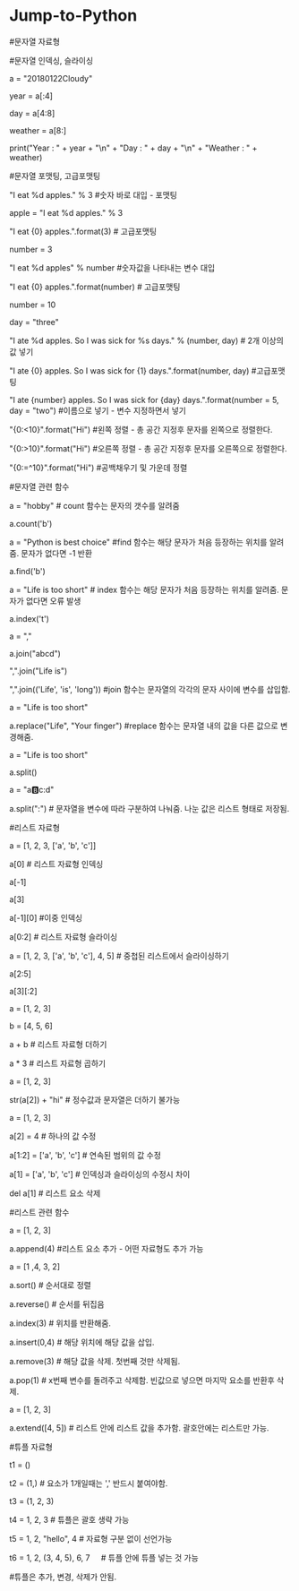 # Jump-to-Python
#문자열 자료형

#문자열 인덱싱, 슬라이싱

a = "20180122Cloudy"

year = a[:4]

day = a[4:8]

weather = a[8:]

print("Year : " + year + "\n" + "Day : " + day + "\n" + "Weather : " + weather)

#문자열 포맷팅, 고급포맷팅

"I eat %d apples." % 3      #숫자 바로 대입 - 포맷팅

apple = "I eat %d apples." % 3

"I eat {0} apples.".format(3) # 고급포맷팅

number = 3

"I eat %d apples" % number  #숫자값을 나타내는 변수 대입

"I eat {0} apples.".format(number) # 고급포맷팅 

number = 10

day = "three"

"I ate %d apples. So I was sick for %s days." % (number, day)    # 2개 이상의 값 넣기

"I ate {0} apples. So I was sick for {1} days.".format(number, day) #고급포맷팅

"I ate {number} apples. So I was sick for {day} days.".format(number = 5, day = "two") #이름으로 넣기 - 변수 지정하면서 넣기

"{0:<10}".format("Hi") #왼쪽 정렬 - 총 공간 지정후 문자를 왼쪽으로 정렬한다.

"{0:>10}".format("Hi") #오른쪽 정렬 - 총 공간 지정후 문자를 오른쪽으로 정렬한다.

"{0:=^10}".format("Hi") #공백채우기 및 가운데 정렬

#문자열 관련 함수

a = "hobby" # count 함수는 문자의 갯수를 알려줌

a.count('b')

a = "Python is best choice" #find 함수는 해당 문자가 처음 등장하는 위치를 알려줌. 문자가 없다면 -1 반환

a.find('b')

a = "Life is too short" # index 함수는 해당 문자가 처음 등장하는 위치를 알려줌. 문자가 없다면 오류 발생

a.index('t')

a = ","

a.join("abcd")

",".join("Life is")

",".join(('Life', 'is', 'long')) #join 함수는 문자열의 각각의 문자 사이에 변수를 삽입함.


a = "Life is too short"

a.replace("Life", "Your finger") #replace 함수는 문자열 내의 값을 다른 값으로 변경해줌.

a = "Life is too short"

a.split()

a = "a:b:c:d"

a.split(":") # 문자열을 변수에 따라 구분하여 나눠줌. 나눈 값은 리스트 형태로 저장됨.

#리스트 자료형

a = [1, 2, 3, ['a', 'b', 'c']]

a[0] # 리스트 자료형 인덱싱

a[-1]

a[3]

a[-1][0] #이중 인덱싱

a[0:2] # 리스트 자료형 슬라이싱

a = [1, 2, 3, ['a', 'b', 'c'], 4, 5] # 중첩된 리스트에서 슬라이싱하기

a[2:5]

a[3][:2]

a = [1, 2, 3]

b = [4, 5, 6]

a + b         # 리스트 자료형 더하기

a * 3         # 리스트 자료형 곱하기

a = [1, 2, 3]

str(a[2]) + "hi" # 정수값과 문자열은 더하기 불가능

a = [1, 2, 3]

a[2] = 4      # 하나의 값 수정

a[1:2] = ['a', 'b', 'c'] # 연속된 범위의 값 수정

a[1] = ['a', 'b', 'c']   # 인덱싱과 슬라이싱의 수정시 차이

del a[1]      # 리스트 요소 삭제

#리스트 관련 함수

a = [1, 2, 3]

a.append(4)   #리스트 요소 추가 - 어떤 자료형도 추가 가능

a = [1 ,4, 3, 2]

a.sort()      # 순서대로 정렬

a.reverse()   # 순서를 뒤집음

a.index(3)    # 위치를 반환해줌.

a.insert(0,4)  # 해당 위치에 해당 값을 삽입.

a.remove(3)    # 해당 값을 삭제. 첫번째 것만 삭제됨.

a.pop(1)      # x번째 변수를 돌려주고 삭제함. 빈값으로 넣으면 마지막 요소를 반환후 삭제.

a = [1, 2, 3]

a.extend([4, 5])  # 리스트 안에 리스트 값을 추가함. 괄호안에는 리스트만 가능.

#튜플 자료형

t1 = ()

t2 = (1,)    # 요소가 1개일때는 ',' 반드시 붙여야함.

t3 = (1, 2, 3)

t4 = 1, 2, 3    # 튜플은 괄호 생략 가능

t5 = 1, 2, "hello", 4          # 자료형 구분 없이 선언가능

t6 = 1, 2, (3, 4, 5), 6, 7     # 튜플 안에 튜플 넣는 것 가능

#튜플은 추가, 변경, 삭제가 안됨.
